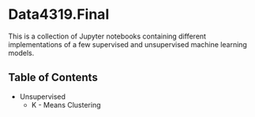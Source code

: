 # Data4319.Final
This is a collection of Jupyter notebooks containing different implementations of a few supervised and unsupervised machine learning models.

## Table of Contents
- Unsupervised 
    - K - Means Clustering
